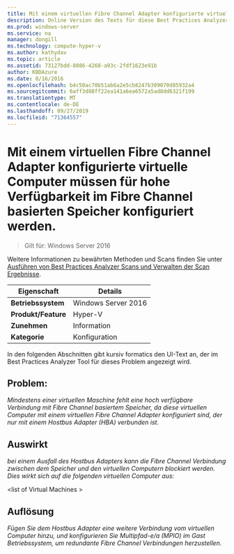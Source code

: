 ```yaml
---
title: Mit einem virtuellen Fibre Channel Adapter konfigurierte virtuelle Computer müssen für hohe Verfügbarkeit im Fibre Channel basierten Speicher konfiguriert werden.
description: Online Version des Texts für diese Best Practices Analyzer Regel.
ms.prod: windows-server
ms.service: na
manager: dongill
ms.technology: compute-hyper-v
ms.author: kathydav
ms.topic: article
ms.assetid: 73127bdd-8086-4268-a93c-2fdf1623e91b
author: KBDAzure
ms.date: 8/16/2016
ms.openlocfilehash: b4c50ac70b51ab6a2e5cb8247b309070d85932a4
ms.sourcegitcommit: 6aff3d88ff22ea141a6ea6572a5ad8dd6321f199
ms.translationtype: MT
ms.contentlocale: de-DE
ms.lasthandoff: 09/27/2019
ms.locfileid: "71364557"
---
```

# <a name="virtual-machines-configured-with-a-virtual-fibre-channel-adapter-should-be-configured-for-high-availability-to-the-fibre-channel-based-storage"></a>Mit einem virtuellen Fibre Channel Adapter konfigurierte virtuelle Computer müssen für hohe Verfügbarkeit im Fibre Channel basierten Speicher konfiguriert werden.

>Gilt für: Windows Server 2016

Weitere Informationen zu bewährten Methoden und Scans finden Sie unter [Ausführen von Best Practices Analyzer Scans und Verwalten der Scan Ergebnisse](https://go.microsoft.com/fwlink/p/?LinkID=223177).  
  
|Eigenschaft|Details|  
|-|-|  
|**Betriebssystem**|Windows Server 2016|  
|**Produkt/Feature**|Hyper-V|  
|**Zunehmen**|Information|  
|**Kategorie**|Konfiguration|  
  
In den folgenden Abschnitten gibt kursiv formatics den UI-Text an, der im Best Practices Analyzer Tool für dieses Problem angezeigt wird.
  
## <a name="issue"></a>**Problem:**  
*Mindestens einer virtuellen Maschine fehlt eine hoch verfügbare Verbindung mit Fibre Channel basiertem Speicher, da diese virtuellen Computer mit einem virtuellen Fibre Channel Adapter konfiguriert sind, der nur mit einem Hostbus Adapter (HBA) verbunden ist.*  
  
## <a name="impact"></a>**Auswirkt**  
*bei einem Ausfall des Hostbus Adapters kann die Fibre Channel Verbindung zwischen dem Speicher und den virtuellen Computern blockiert werden. Dies wirkt sich auf die folgenden virtuellen Computer aus:*  
  
\<list of Virtual Machines >  
  
## <a name="resolution"></a>**Auflösung**  
*Fügen Sie dem Hostbus Adapter eine weitere Verbindung vom virtuellen Computer hinzu, und konfigurieren Sie Multipfad-e/a (MPIO) im Gast Betriebssystem, um redundante Fibre Channel Verbindungen herzustellen.*  
  



